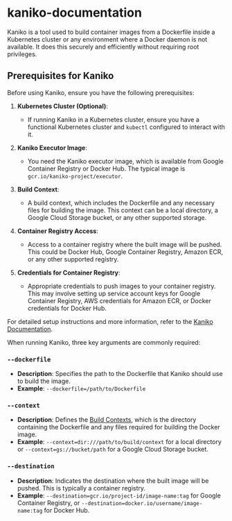 # kaniko-documentation
Kaniko is a tool used to build container images from a Dockerfile inside a Kubernetes cluster or any environment where a Docker daemon is not available. It does this securely and efficiently without requiring root privileges. 

## Prerequisites for Kaniko

Before using Kaniko, ensure you have the following prerequisites:

1. **Kubernetes Cluster (Optional)**:
   - If running Kaniko in a Kubernetes cluster, ensure you have a functional Kubernetes cluster and `kubectl` configured to interact with it.

2. **Kaniko Executor Image**:
   - You need the Kaniko executor image, which is available from Google Container Registry or Docker Hub. The typical image is `gcr.io/kaniko-project/executor`.

3. **Build Context**:
   - A build context, which includes the Dockerfile and any necessary files for building the image. This context can be a local directory, a Google Cloud Storage bucket, or any other supported storage.

4. **Container Registry Access**:
   - Access to a container registry where the built image will be pushed. This could be Docker Hub, Google Container Registry, Amazon ECR, or any other supported registry.

5. **Credentials for Container Registry**:
   - Appropriate credentials to push images to your container registry. This may involve setting up service account keys for Google Container Registry, AWS credentials for Amazon ECR, or Docker credentials for Docker Hub.


For detailed setup instructions and more information, refer to the [Kaniko Documentation](https://github.com/GoogleContainerTools/kaniko#kaniko-build-contexts).

When running Kaniko, three key arguments are commonly required:
### `--dockerfile`

- **Description**: Specifies the path to the Dockerfile that Kaniko should use to build the image.
- **Example**: `--dockerfile=/path/to/Dockerfile`

### `--context`

- **Description**: Defines the [Build Contexts](https://github.com/GoogleContainerTools/kaniko#kaniko-build-contexts), which is the directory containing the Dockerfile and any files required for building the Docker image.
- **Example**: `--context=dir:///path/to/build/context` for a local directory or `--context=gs://bucket/path` for a Google Cloud Storage bucket.

### `--destination`

- **Description**: Indicates the destination where the built image will be pushed. This is typically a container registry.
- **Example**: `--destination=gcr.io/project-id/image-name:tag` for Google Container Registry, or `--destination=docker.io/username/image-name:tag` for Docker Hub.
